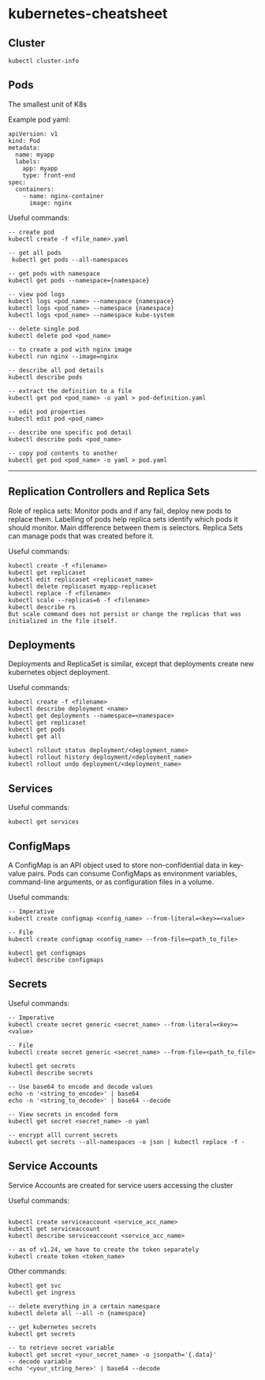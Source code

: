 # kubernetes-cheatsheet

## Cluster
```
kubectl cluster-info
```


## Pods 
The smallest unit of K8s 

Example pod yaml:
```
apiVersion: v1
kind: Pod
metadata:
  name: myapp
  labels:
    app: myapp
    type: front-end
spec:
  containers:
    - name: nginx-container
      image: nginx 
```

Useful commands:
```
-- create pod
kubectl create -f <file_name>.yaml

-- get all pods
 kubectl get pods --all-namespaces

-- get pods with namespace
kubectl get pods --namespace={namespace}

-- view pod logs
kubectl logs <pod_name> --namespace {namespace}
kubectl logs <pod_name> --namespace {namespace}
kubectl logs <pod_name> --namespace kube-system

-- delete single pod
kubectl delete pod <pod_name>

-- to create a pod with nginx image
kubectl run nginx --image=nginx

-- describe all pod details
kubectl describe pods

-- extract the definition to a file
kubectl get pod <pod_name> -o yaml > pod-definition.yaml

-- edit pod properties
kubectl edit pod <pod_name>

-- describe one specific pod detail
kubectl describe pods <pod_name>

-- copy pod contents to another
kubectl get pod <pod_name> -o yaml > pod.yaml
```

---

## Replication Controllers and Replica Sets
Role of replica sets: Monitor pods and if any fail, deploy new pods to replace them.
Labelling of pods help replica sets identify which pods it should monitor.
Main difference between them is selectors. Replica Sets can manage pods that was created before it.

Useful commands:
```
kubectl create -f <filename>
kubectl get replicaset
kubectl edit replicaset <replicaset_name>
kubectl delete replicaset myapp-replicaset
kubectl replace -f <filename>
kubectl scale --replicas=6 -f <filename>
kubectl describe rs
But scale command does not persist or change the replicas that was initialized in the file itself.
```

## Deployments
Deployments and ReplicaSet is similar, except that deployments create new kubernetes object deployment.

Useful commands:
```
kubectl create -f <filename>
kubectl describe deployment <name>
kubectl get deployments --namespace=<namespace>
kubectl get replicaset
kubectl get pods
kubectl get all

kubectl rollout status deployment/<deployment_name>
kubectl rollout history deployment/<deployment_name>
kubectl rollout undo deployment/<deployment_name>
```

## Services

Useful commands:
```
kubectl get services
```

## ConfigMaps
A ConfigMap is an API object used to store non-confidential data in key-value pairs. Pods can consume ConfigMaps as environment variables, command-line arguments, or as configuration files in a volume.

Useful commands:
```
-- Imperative
kubectl create configmap <config_name> --from-literal=<key>=<value>

-- File
kubectl create configmap <config_name> --from-file=<path_to_file>

kubectl get configmaps
kubectl describe configmaps
```

## Secrets

Useful commands:
```
-- Imperative
kubectl create secret generic <secret_name> --from-literal=<key>=<value>

-- File
kubectl create secret generic <secret_name> --from-file=<path_to_file>

kubectl get secrets
kubectl describe secrets

-- Use base64 to encode and decode values
echo -n '<string_to_encode>' | base64
echo -n '<string_to_decode>' | base64 --decode

-- View secrets in encoded form
kubectl get secret <secret_name> -o yaml

-- encrypt alll current secrets
kubectl get secrets --all-namespaces -o json | kubectl replace -f -
```

## Service Accounts
Service Accounts are created for service users accessing the cluster

Useful commands:
```

kubectl create serviceaccount <service_acc_name>
kubectl get serviceaccount
kubectl describe serviceaccount <service_acc_name>

-- as of v1.24, we have to create the token separately
kubectl create token <token_name>

```


Other commands:
```
kubectl get svc
kubectl get ingress

-- delete everything in a certain namespace
kubectl delete all --all -n {namespace}

-- get kubernetes secrets
kubectl get secrets

-- to retrieve secret variable
kubectl get secret <your_secret_name> -o jsonpath='{.data}'
-- decode variable
echo '<your_string_here>' | base64 --decode
```